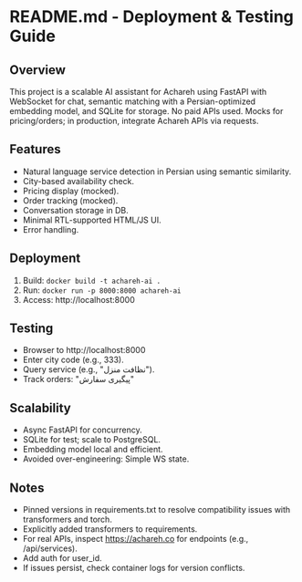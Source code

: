 # README.md - Deployment & Testing Guide

## Overview
This project is a scalable AI assistant for Achareh using FastAPI with WebSocket for chat, semantic matching with a Persian-optimized embedding model, and SQLite for storage. No paid APIs used. Mocks for pricing/orders; in production, integrate Achareh APIs via requests.

## Features
- Natural language service detection in Persian using semantic similarity.
- City-based availability check.
- Pricing display (mocked).
- Order tracking (mocked).
- Conversation storage in DB.
- Minimal RTL-supported HTML/JS UI.
- Error handling.

## Deployment
1. Build: `docker build -t achareh-ai .`
2. Run: `docker run -p 8000:8000 achareh-ai`
3. Access: http://localhost:8000

## Testing
- Browser to http://localhost:8000
- Enter city code (e.g., 333).
- Query service (e.g., "نظافت منزل").
- Track orders: "پیگیری سفارش"

## Scalability
- Async FastAPI for concurrency.
- SQLite for test; scale to PostgreSQL.
- Embedding model local and efficient.
- Avoided over-engineering: Simple WS state.

## Notes
- Pinned versions in requirements.txt to resolve compatibility issues with transformers and torch.
- Explicitly added transformers to requirements.
- For real APIs, inspect https://achareh.co for endpoints (e.g., /api/services).
- Add auth for user_id.
- If issues persist, check container logs for version conflicts.